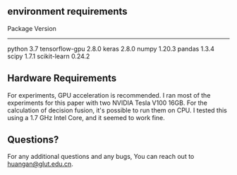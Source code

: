## environment requirements
Package         Version
--------------- --------
python          3.7
tensorflow-gpu  2.8.0
keras           2.8.0
numpy           1.20.3
pandas          1.3.4
scipy           1.7.1
scikit-learn    0.24.2

## Hardware Requirements
For experiments, GPU acceleration is recommended. I ran most of the experiments for this paper with two NVIDIA Tesla V100 16GB.
For the calculation of decision fusion, it's possible to run them on CPU. I tested this using a 1.7 GHz Intel Core, and it seemed to work fine. 

## Questions?
For any additional questions and any bugs, You can reach out to huangan@glut.edu.cn.
